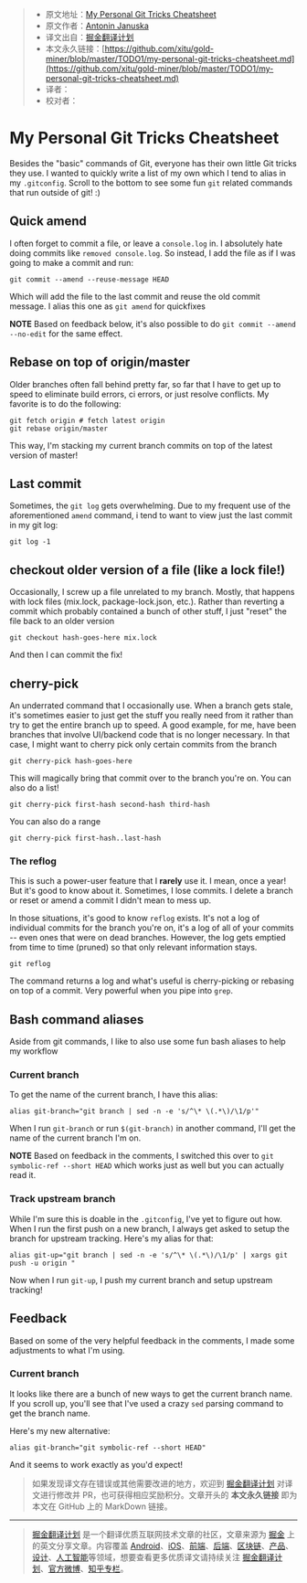 > * 原文地址：[My Personal Git Tricks Cheatsheet](https://dev.to/antjanus/my-personal-git-tricks-cheatsheet-23j1)
> * 原文作者：[Antonin Januska](https://dev.to/antjanus)
> * 译文出自：[掘金翻译计划](https://github.com/xitu/gold-miner)
> * 本文永久链接：[https://github.com/xitu/gold-miner/blob/master/TODO1/my-personal-git-tricks-cheatsheet.md](https://github.com/xitu/gold-miner/blob/master/TODO1/my-personal-git-tricks-cheatsheet.md)
> * 译者：
> * 校对者：

# My Personal Git Tricks Cheatsheet

Besides the "basic" commands of Git, everyone has their own little Git tricks they use. I wanted to quickly write a list of my own which I tend to alias in my `.gitconfig`. Scroll to the bottom to see some fun `git` related commands that run outside of git! :)

## Quick amend

I often forget to commit a file, or leave a `console.log` in. I absolutely hate doing commits like `removed console.log`. So instead, I add the file as if I was going to make a commit and run:

```
git commit --amend --reuse-message HEAD
```

Which will add the file to the last commit and reuse the old commit message. I alias this one as `git amend` for quickfixes

**NOTE** Based on feedback below, it's also possible to do `git commit --amend --no-edit` for the same effect.

## Rebase on top of origin/master

Older branches often fall behind pretty far, so far that I have to get up to speed to eliminate build errors, ci errors, or just resolve conflicts. My favorite is to do the following:

```
git fetch origin # fetch latest origin
git rebase origin/master
```

This way, I'm stacking my current branch commits on top of the latest version of master!

## Last commit

Sometimes, the `git log` gets overwhelming. Due to my frequent use of the aforementioned `amend` command, i tend to want to view just the last commit in my git log:

```
git log -1
```

## checkout older version of a file (like a lock file!)

Occasionally, I screw up a file unrelated to my branch. Mostly, that happens with lock files (mix.lock, package-lock.json, etc.). Rather than reverting a commit which probably contained a bunch of other stuff, I just "reset" the file back to an older version

```
git checkout hash-goes-here mix.lock
```

And then I can commit the fix!

## cherry-pick

An underrated command that I occasionally use. When a branch gets stale, it's sometimes easier to just get the stuff you really need from it rather than try to get the entire branch up to speed. A good example, for me, have been branches that involve UI/backend code that is no longer necessary. In that case, I might want to cherry pick only certain commits from the branch

```
git cherry-pick hash-goes-here
```

This will magically bring that commit over to the branch you're on. You can also do a list!

```
git cherry-pick first-hash second-hash third-hash
```

You can also do a range

```
git cherry-pick first-hash..last-hash
```

### The reflog

This is such a power-user feature that I **rarely** use it. I mean, once a year! But it's good to know about it. Sometimes, I lose commits. I delete a branch or reset or amend a commit I didn't mean to mess up.

In those situations, it's good to know `reflog` exists. It's not a log of individual commits for the branch you're on, it's a log of all of your commits -- even ones that were on dead branches. However, the log gets emptied from time to time (pruned) so that only relevant information stays.

```
git reflog
```

The command returns a log and what's useful is cherry-picking or rebasing on top of a commit. Very powerful when you pipe into `grep`.

## Bash command aliases

Aside from git commands, I like to also use some fun bash aliases to help my workflow

### Current branch

To get the name of the current branch, I have this alias:

```
alias git-branch="git branch | sed -n -e 's/^\* \(.*\)/\1/p'"
```

When I run `git-branch` or run `$(git-branch)` in another command, I'll get the name of the current branch I'm on.

**NOTE** Based on feedback in the comments, I switched this over to `git symbolic-ref --short HEAD` which works just as well but you can actually read it.

### Track upstream branch

While I'm sure this is doable in the `.gitconfig`, I've yet to figure out how. When I run the first push on a new branch, I always get asked to setup the branch for upstream tracking. Here's my alias for that:

```
alias git-up="git branch | sed -n -e 's/^\* \(.*\)/\1/p' | xargs git push -u origin "
```

Now when I run `git-up`, I push my current branch and setup upstream tracking!

## Feedback

Based on some of the very helpful feedback in the comments, I made some adjustments to what I'm using.

### Current branch

It looks like there are a bunch of new ways to get the current branch name. If you scroll up, you'll see that I've used a crazy `sed` parsing command to get the branch name.

Here's my new alternative:

```
alias git-branch="git symbolic-ref --short HEAD"
```

And it seems to work exactly as you'd expect!

> 如果发现译文存在错误或其他需要改进的地方，欢迎到 [掘金翻译计划](https://github.com/xitu/gold-miner) 对译文进行修改并 PR，也可获得相应奖励积分。文章开头的 **本文永久链接** 即为本文在 GitHub 上的 MarkDown 链接。

---

> [掘金翻译计划](https://github.com/xitu/gold-miner) 是一个翻译优质互联网技术文章的社区，文章来源为 [掘金](https://juejin.im) 上的英文分享文章。内容覆盖 [Android](https://github.com/xitu/gold-miner#android)、[iOS](https://github.com/xitu/gold-miner#ios)、[前端](https://github.com/xitu/gold-miner#前端)、[后端](https://github.com/xitu/gold-miner#后端)、[区块链](https://github.com/xitu/gold-miner#区块链)、[产品](https://github.com/xitu/gold-miner#产品)、[设计](https://github.com/xitu/gold-miner#设计)、[人工智能](https://github.com/xitu/gold-miner#人工智能)等领域，想要查看更多优质译文请持续关注 [掘金翻译计划](https://github.com/xitu/gold-miner)、[官方微博](http://weibo.com/juejinfanyi)、[知乎专栏](https://zhuanlan.zhihu.com/juejinfanyi)。
